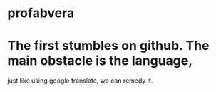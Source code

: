 # profabvera
# The first stumbles on github. The main obstacle is the language, 
just like using google translate, we can remedy it.
